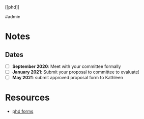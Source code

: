 [[phd]]

#admin

# Notes
## Dates
- [ ] **September 2020**: Meet with your committee formally
- [ ] **January 2021**: Submit your proposal to committee to evaluate)
- [ ] **May 2021**: submit approved proposal form to Kathleen

# Resources
- [phd forms](https://www.utsc.utoronto.ca/psych/phd-forms) 